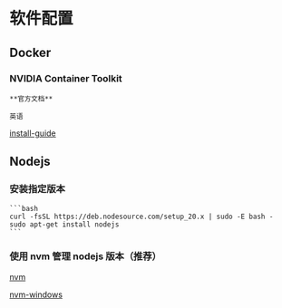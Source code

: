 # 软件配置

## Docker

### NVIDIA Container Toolkit

    **官方文档**

`英语`

[install-guide](https://docs.nvidia.com/datacenter/cloud-native/container-toolkit/latest/install-guide.html)

## Nodejs

### 安装指定版本

    ```bash
    curl -fsSL https://deb.nodesource.com/setup_20.x | sudo -E bash -
    sudo apt-get install nodejs
    ```

### 使用 nvm 管理 nodejs 版本（推荐）

[nvm](https://github.com/nvm-sh/nvm)

[nvm-windows](https://github.com/coreybutler/nvm-windows)
